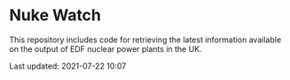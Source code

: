 # Nuke Watch

This repository includes code for retrieving the latest information available on the output of EDF nuclear power plants in the UK.

Last updated: 2021-07-22 10:07